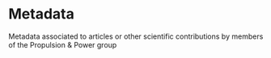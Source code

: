 # Metadata
Metadata associated to articles or other scientific contributions by members of the Propulsion & Power group
